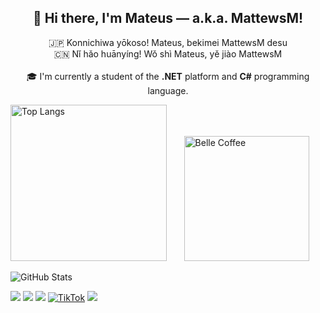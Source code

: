 ## 
<h2 align="center">👋 Hi there, I'm Mateus — a.k.a. MattewsM!</h2>

<p align="center">
  🇯🇵 Konnichiwa yōkoso! Mateus, bekimei MattewsM desu <br>
  🇨🇳 Nǐ hǎo huānyíng! Wǒ shì Mateus, yě jiào MattewsM  <br><br>
  🎓 I'm currently a student of the <strong>.NET</strong> platform and <strong>C#</strong> programming language.<br>  
</p>  

<p align="left">
  <img src="https://github-readme-stats.vercel.app/api/top-langs/?username=MattewsM&layout=donut-vertical&langs_count=8&theme=transparent" alt="Top Langs" width="250"/>
   &nbsp;&nbsp;&nbsp;&nbsp;&nbsp;
   
   <img src="belle-zzz.gif" alt="Belle Coffee" width="200" />
</p
<div align="center">
 <img src="https://github-readme-stats.vercel.app/api?username=MattewsM&show_icons=true&bg_color=00000000" alt="GitHub Stats" />
</div>



<a href="https://www.youtube.com/@mattewsmendes" target="_blank"><img src="https://img.shields.io/badge/YouTube-FF0000?style=for-the-badge&logo=youtube&logoColor=white"></a>
<a href="https://www.instagram.com/mateusmendesws/" target="_blank"><img src="https://img.shields.io/badge/-Instagram-%23E4405F?style=for-the-badge&logo=instagram&logoColor=white"></a>
<a href="https://www.twitch.tv/mattewsmendes" target="_blank"><img src="https://img.shields.io/badge/Twitch-9146FF?style=for-the-badge&logo=twitch&logoColor=white"></a>
<a href="https://www.tiktok.com/@mattewsmendes" target="_blank"><img src="https://img.shields.io/badge/TikTok-000000?style=for-the-badge&logo=tiktok&logoColor=white" alt="TikTok"></a> 
<a href="https://www.linkedin.com/in/mattewsmendes/" target="_blank"><img src="https://img.shields.io/badge/-LinkedIn-%230077B5?style=for-the-badge&logo=linkedin&logoColor=white"></a>
